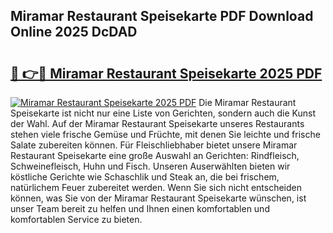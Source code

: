 ## Miramar Restaurant Speisekarte PDF Download Online 2025 DcDAD

# <h2><a href="http://gc8k3at.nevu.top/?p=Miramar+Restaurant+Speisekarte">🔗 👉🔴 Miramar Restaurant Speisekarte 2025 PDF</a></h2>

[![Miramar Restaurant Speisekarte 2025 PDF](https://i.imgur.com/dBaPXMq.png)](http://gc8k3at.nevu.top/?p=Miramar+Restaurant+Speisekarte)
Die Miramar Restaurant Speisekarte ist nicht nur eine Liste von Gerichten, sondern auch die Kunst der Wahl. Auf der Miramar Restaurant Speisekarte unseres Restaurants stehen viele frische Gemüse und Früchte, mit denen Sie leichte und frische Salate zubereiten können. Für Fleischliebhaber bietet unsere Miramar Restaurant Speisekarte eine große Auswahl an Gerichten: Rindfleisch, Schweinefleisch, Huhn und Fisch. Unseren Auserwählten bieten wir köstliche Gerichte wie Schaschlik und Steak an, die bei frischem, natürlichem Feuer zubereitet werden. Wenn Sie sich nicht entscheiden können, was Sie von der Miramar Restaurant Speisekarte wünschen, ist unser Team bereit zu helfen und Ihnen einen komfortablen und komfortablen Service zu bieten.
